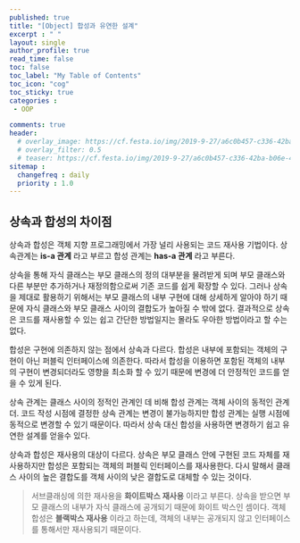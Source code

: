 ```yaml
---
published: true
title: "[Object] 합성과 유연한 설계"
excerpt : " "
layout: single
author_profile: true
read_time: false
toc: false
toc_label: "My Table of Contents"
toc_icon: "cog"
toc_sticky: true
categories :
 - OOP

comments: true
header:
  # overlay_image: https://cf.festa.io/img/2019-9-27/a6c0b457-c336-42ba-b06e-462de90ada91.jpg
  # overlay_filter: 0.5
  # teaser: https://cf.festa.io/img/2019-9-27/a6c0b457-c336-42ba-b06e-462de90ada91.jpg
sitemap :
  changefreq : daily
  priority : 1.0
---
```


## 상속과 합성의 차이점

상속과 합성은 객체 지향 프로그래밍에서 가장 널리 사용되는 코드 재사용 기법이다. 상속관계는 __is-a 관계__ 라고 부르고 합성 관계는 __has-a 관계__ 라고 부른다.  
  
상속을 통해 자식 클래스는 부모 클래스의 정의 대부분을 물려받게 되며 부모 클래스와 다른 부분만 추가하거나 재정의함으로써 기존 코드를 쉽게 확장할 수 있다. 그러나 상속을 제대로 활용하기 위해서는 부모 클래스의 내부 구현에 대해 상세하게 알아야 하기 때문에 자식 클래스와 부모 클래스 사이의 결합도가 높아질 수 밖에 없다. 결과적으로 상속은 코드를 재사용할 수 있는 쉽고 간단한 방법일지는 몰라도 우아한 방법이라고 할 수는 없다.  

합성은 구현에 의존하지 않는 점에서 상속과 다르다. 합성은 내부에 포함되는 객체의 구현이 아닌 퍼블릭 인터페이스에 의존한다. 따라서 합성을 이용하면 포함된 객체의 내부의 구현이 변경되더라도 영향을 최소화 할 수 있기 때문에 변경에 더 안정적인 코드를 얻을 수 있게 된다.  

상속 관계는 클래스 사이의 정적인 관계인 데 비해 합성 관계는 객체 사이의 동적인 관계더. 코드 작성 시점에 결정한 상속 관계는 변경이 불가능하지만 합성 관계는 실행 시점에 동적으로 변경할 수 있기 때문이다. 따라서 상속 대신 합성을 사용하면 변경하기 쉽고 유연한 설계를 얻을수 있다.  

상속과 합성은 재사용의 대상이 다르다. 상속은 부모 클래스 안에 구현된 코드 자체를 재사용하지만 합성은 포함되는 객체의 퍼블릭 인터페이스를 재사용한다. 다시 말해서 클래스 사이의 높은 결합도를 객체 사이의 낮은 결합도로 대체할 수 있는 것이다.

> 서브클래싱에 의한 재사용을 __화이트박스 재사용__ 이라고 부른다. 상속을 받으면 부모 클래스의 내부가 자식 클래스에 공개되기 때문에 화이트 박스인 셈이다. 객체 합성은 __블랙박스 재사용__ 이라고 하는데, 객체의 내부는 공개되지 않고 인터페이스를 통해서만 재사용되기 때문이다.
